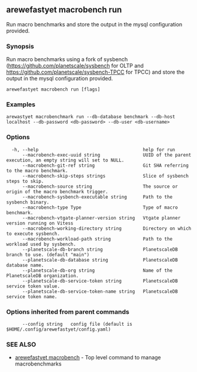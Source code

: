 ## arewefastyet macrobench run

Run macro benchmarks and store the output in the mysql configuration provided.

### Synopsis

Run macro benchmarks using a fork of sysbench (https://github.com/planetscale/sysbench for OLTP and https://github.com/planetscale/sysbench-TPCC for TPCC)  and store the output in the mysql configuration provided.

```
arewefastyet macrobench run [flags]
```

### Examples

```
arewastyet macrobenchmark run --db-database benchmark --db-host localhost --db-password <db-password> --db-user <db-username>
```

### Options

```
  -h, --help                                       help for run
      --macrobench-exec-uuid string                UUID of the parent execution, an empty string will set to NULL.
      --macrobench-git-ref string                  Git SHA referring to the macro benchmark.
      --macrobench-skip-steps strings              Slice of sysbench steps to skip.
      --macrobench-source string                   The source or origin of the macro benchmark trigger.
      --macrobench-sysbench-executable string      Path to the sysbench binary.
      --macrobench-type Type                       Type of macro benchmark.
      --macrobench-vtgate-planner-version string   Vtgate planner version running on Vitess
      --macrobench-working-directory string        Directory on which to execute sysbench.
      --macrobench-workload-path string            Path to the workload used by sysbench.
      --planetscale-db-branch string               PlanetscaleDB branch to use. (default "main")
      --planetscale-db-database string             PlanetscaleDB database name.
      --planetscale-db-org string                  Name of the PlanetscaleDB organization.
      --planetscale-db-service-token string        PlanetscaleDB service token value.
      --planetscale-db-service-token-name string   PlanetscaleDB service token name.
```

### Options inherited from parent commands

```
      --config string   config file (default is $HOME/.config/arewefastyet/config.yaml)
```

### SEE ALSO

* [arewefastyet macrobench](arewefastyet_macrobench.md)	 - Top level command to manage macrobenchmarks

